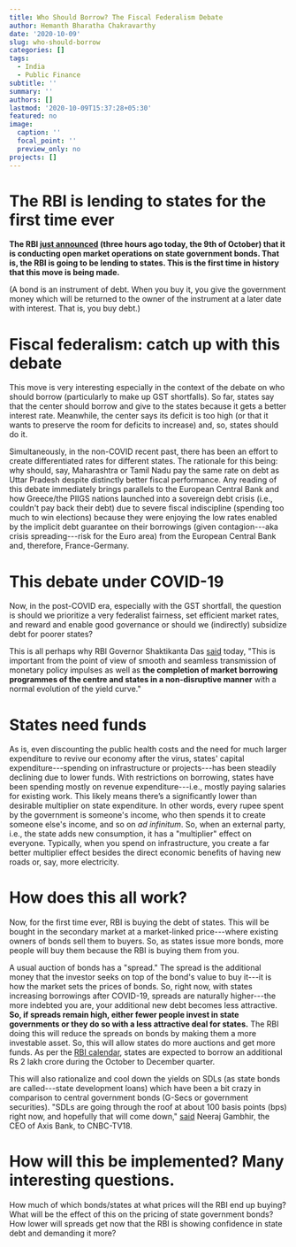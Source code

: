 ```yaml
---
title: Who Should Borrow? The Fiscal Federalism Debate
author: Hemanth Bharatha Chakravarthy
date: '2020-10-09'
slug: who-should-borrow
categories: []
tags:
  - India
  - Public Finance
subtitle: ''
summary: ''
authors: []
lastmod: '2020-10-09T15:37:28+05:30'
featured: no
image:
  caption: ''
  focal_point: ''
  preview_only: no
projects: []
---
```


# The RBI is lending to states for the first time ever

**The RBI [just announced](https://www.bloombergquint.com/business/in-a-first-rbi-to-buy-state-government-bonds#:~:text=In%20A%20First%2C%20RBI%20To%20Buy%20State%20Government%20Bonds&text=In%20a%20first%20of%20its,interest%20costs%20amid%20high%20borrowings) (three hours ago today, the 9th of October) that it is conducting open market operations on state government bonds. That is, the RBI is going to be lending to states. This is the first time in history that this move is being made.**

(A bond is an instrument of debt. When you buy it, you give the government money which will be returned to the owner of the instrument at a later date with interest. That is, you buy debt.)

# Fiscal federalism: catch up with this debate

This move is very interesting especially in the context of the debate on who should borrow (particularly to make up GST shortfalls). So far, states say that the center should borrow and give to the states because it gets a better interest rate. Meanwhile, the center says its deficit is too high (or that it wants to preserve the room for deficits to increase) and, so, states should do it. 

Simultaneously, in the non-COVID recent past, there has been an effort to create differentiated rates for different states. The rationale for this being: why should, say, Maharashtra or Tamil Nadu pay the same rate on debt as Uttar Pradesh despite distinctly better fiscal performance. Any reading of this debate immediately brings parallels to the European Central Bank and how Greece/the PIIGS nations launched into a sovereign debt crisis (i.e., couldn't pay back their debt) due to severe fiscal indiscipline (spending too much to win elections) because they were enjoying the low rates enabled by the implicit debt guarantee on their borrowings (given contagion---aka crisis spreading---risk for the Euro area) from the European Central Bank and, therefore, France-Germany. 

# This debate under COVID-19

Now, in the post-COVID era, especially with the GST shortfall, the question is should we prioritize a very federalist fairness, set efficient market rates, and reward and enable good governance or should we (indirectly) subsidize debt for poorer states? 

This is all perhaps why RBI Governor Shaktikanta Das [said](https://www.bloombergquint.com/business/in-a-first-rbi-to-buy-state-government-bonds) today, "This is important from the point of view of smooth and seamless transmission of monetary policy impulses as well as **the completion of market borrowing programmes of the centre and states in a non-disruptive manner** with a normal evolution of the yield curve."

# States need funds

As is, even discounting the public health costs and the need for much larger expenditure to revive our economy after the virus, states' capital expenditure---spending on infrastructure or projects---has been steadily declining due to lower funds. With restrictions on borrowing, states have been spending mostly on revenue expenditure---i.e., mostly paying salaries for existing work. This likely means there’s a significantly lower than desirable multiplier on state expenditure. In other words, every rupee spent by the government is someone's income, who then spends it to create someone else's income, and so on *ad infinitum*. So, when an external party, i.e., the state adds new consumption, it has a "multiplier" effect on everyone. Typically, when you spend on infrastructure, you create a far better multiplier effect besides the direct economic benefits of having new roads or, say, more electricity. 

# How does this all work?

Now, for the first time ever, RBI is buying the debt of states. This will be bought in the secondary market at a market-linked price---where existing owners of bonds sell them to buyers. So, as states issue more bonds, more people will buy them because the RBI is buying them from you.

A usual auction of bonds has a "spread." The spread is the additional money that the investor seeks on top of the bond's value to buy it---it is how the market sets the prices of bonds. So, right now, with states increasing borrowings after COVID-19, spreads are naturally higher---the more indebted you are, your additional new debt becomes less attractive. **So, if spreads remain high, either fewer people invest in state governments or they do so with a less attractive deal for states.** The RBI doing this will reduce the spreads on bonds by making them a more investable asset. So, this will allow states do more auctions and get more funds. As per the [RBI calendar](https://www.rbi.org.in/Scripts/BS_PressReleaseDisplay.aspx?prid=50439), states are expected to borrow an additional Rs 2 lakh crore during the October to December quarter.

This will also rationalize and cool down the yields on SDLs (as state bonds are called---state development loans) which have been a bit crazy in comparison to central government bonds (G-Secs or government securities). "SDLs are going through the roof at about 100 basis points (bps) right now, and hopefully that will come down," [said](https://www.cnbctv18.com/economy/open-market-ops-in-state-debt-papers-should-cool-yields-axis-bank-7153321.htm) Neeraj Gambhir, the CEO of Axis Bank, to CNBC-TV18.

# How will this be implemented? Many interesting questions.

How much of which bonds/states at what prices will the RBI end up buying? What will be the effect of this on the pricing of state government bonds? How lower will spreads get now that the RBI is showing confidence in state debt and demanding it more?